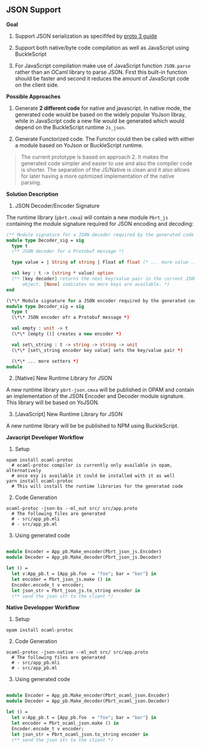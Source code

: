 
JSON Support
------------

**Goal** 

1. Support JSON serialization as specififed by [proto 3 guide](https://developers.google.com/protocol-buffers/docs/proto3#json)

2. Support both native/byte code compilation as well as JavaScript using 
   BuckleScript 

3. For JavaScript compilation make use of JavaScript function `JSON.parse`
   rather than an OCaml library to parse JSON. First this built-in function
   should be faster and second it reduces the amount of JavaScript code on 
   the client side. 

**Possible Approaches**

1. Generate **2 different code** for native and javascript. In native mode, the 
   generated code would be based on the widely popular YoJson libray, while
   in JavaScript code a new file would be generated which would depend
   on the BuckleScript runtime `Js_json`. 

2. Generate Functorized code. The Functor could then be called with 
   either a module based on YoJson or BuckleScript runtime. 

> The current prototype is based on approach 2. It makes the generated 
> code simpler and easier to use and also the compiler code is shorter. The 
> separation of the JS/Native is clean and it also allows for later having
> a more optimized implementation of the native parsing. 

**Solution Description**

1. JSON Decoder/Encoder Signature

The runtime library (`pbrt.cmxa`) will contain a new module `Pbrt_js` containing
the module signature required for JSON encoding and decoding:

```OCaml
(** Module signature for a JSON decoder required by the generated code *)
module type Decoder_sig = sig 
  type t
  (** JSON decoder for a Protobuf message *)

  type value = | String of string | Float of float (* ... more value ... *)

  val key : t -> (string * value) option 
  (** [key decoder] returns the next key/value pair in the current JSON 
      object. [None] indicates no more keys are available. *)
end

(\*\* Module signature for a JSON encoder required by the generated code *)
module type Decoder_sig = sig 
  type t 
  (\*\* JSON encoder ofr a Protobuf message *)

  val empty : unit -> t 
  (\*\* [empty ()] creates a new encoder *)

  val set\_string : t -> string -> string -> unit 
  (\*\* [set\_string encoder key value] sets the key/value pair *)

  (\*\* ... more setters *)
module
``` 

2. [Native] New Runtime Library for JSON

A new runtime library `pbrt-json.cmxa` will be published in OPAM and contain
an implementation of the JSON Encoder and Decoder module signature. This 
library will be based on YoJSON.

3. [JavaScript] New Runtime Library for JSON

A new runtime library will be be published to NPM using BuckleScript. 

**Javacript Developer Workflow**

1. Setup

```shell
opam install ocaml-protoc 
  # ocaml-protoc compiler is currently only available in opam, alternatively
  # once esy is available it could be installed with it as well
yarn install ocaml-protoc
  # This will install the runtime libraries for the generated code
```

2. Code Generation

```shell
ocaml-protoc -json-bs --ml_out src/ src/app.proto
  # The following files are generated
  # - src/app_pb.mli
  # - src/app_pb.ml
```

3. Using generated code

```OCaml

module Encoder = App_pb.Make_encoder(Pbrt_json_js.Encoder) 
module Decoder = App_pb.Make_decoder(Pbrt_json_js.Decoder)

let () = 
  let v:App_pb.t = {App_pb.foo  = "foo"; bar = "bar"} in 
  let encoder = Pbrt_json_js.make () in 
  Encoder.encode_t v encoder; 
  let json_str = Pbrt_json_js.to_string encoder in 
  (** send the json str to the client *)
```

**Native Developper Workflow**

1. Setup

```shell
opam install ocaml-protoc
```

2. Code Generation

```shell
ocaml-protoc -json-native --ml_out src/ src/app.proto
  # The following files are generated
  # - src/app_pb.mli
  # - src/app_pb.ml
```

3. Using generated code

```OCaml

module Encoder = App_pb.Make_encoder(Pbrt_ocaml_json.Encoder) 
module Decoder = App_pb.Make_decoder(Pbrt_ocaml_json.Decoder)

let () = 
  let v:App_pb.t = {App_pb.foo  = "foo"; bar = "bar"} in 
  let encoder = Pbrt_ocaml_json.make () in 
  Encoder.encode_t v encoder; 
  let json_str = Pbrt_ocaml_json.to_string encoder in 
  (** send the json str to the client *)
```
